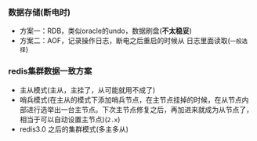 ### 数据存储(断电时)
* 方案一：RDB，类似oracle的undo，数据刷盘(__不太稳妥__)
* 方案二：AOF，记录操作日志，断电之后重启的时候从 日志里面读取(`一般选择`)

### redis集群数据一致方案
* 主从模式(主从，主挂了，从可能就用不成了)
* 哨兵模式(在主从的模式下添加哨兵节点，在主节点挂掉的时候，在从节点内部进行选举出一台主节点。下次主节点修复之后，再加进来就成为从节点了，相当于可以自动设置主节点)(`2.x`)
* redis3.0 之后的集群模式(多主多从)

